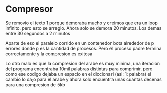 # Compresor
Se removio el texto 1 porque demoraba mucho y creimos que era un loop infinito. pero esto se arreglo.
Ahora solo se demora 20 minutos. 
Los demas entre 30 segundos a 2 minutos

Aparte de eso el paralelo corrido en un contenedor bota alrededor de p errores donde p es la cantidad de procesos. Pero el proceso padre termina correctamente y la compresion es exitosa

Lo otro malo es que la compresion del arabe es muy minima, una iteracion del programa encontraba 10mil palabras distintas para comprimir. pero como ese codigo dejaba un espacio en el diccionari (asi: 1: palabra) el cambio lo da;o para el arabe y ahora solo encuentra unas cuantas decenas para una compresion de 5kb
